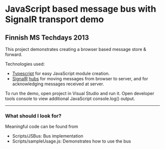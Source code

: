 # JavaScript based message bus with SignalR transport demo
## Finnish MS Techdays 2013

This project demonstrates creating a browser based message store & forward.

Technologies used:

- [Typescript](http://www.typescriptlang.org) for easy JavaScript module creation.
- [SignalR](http://signalr.net) [hubs](https://github.com/SignalR/SignalR/wiki/Hubs) for moving messages from browser to server, and for acknowledging messages received at server.

To run the demo, open project in Visual Studio and run it. Open developer tools console to view additional JavaScript console.log() output.

-----
### What should I look for?
Meaningful code can be found from

- Scripts/JSBus: Bus implementation
- Scripts/sampleUsage.js: Demonstrates how to use the bus


